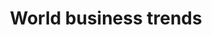 ---
title: World business trends
description: Business trends and ideas that are successfully operating abroad, but have not yet gained popularity in the some country.
---